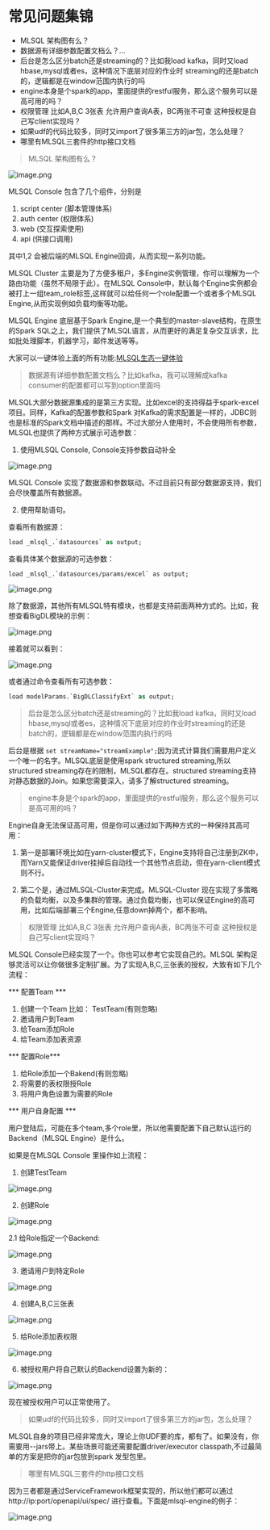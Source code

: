 # 常见问题集锦



* MLSQL 架构图有么？
* 数据源有详细参数配置文档么？...
* 后台是怎么区分batch还是streaming的？比如我load kafka，同时又load hbase,mysql或者es，这种情况下底层对应的作业时 streaming的还是batch的，逻辑都是在window范围内执行的吗
* engine本身是个spark的app，里面提供的restful服务，那么这个服务可以是高可用的吗？
*  权限管理  比如A,B,C 3张表  允许用户查询A表，BC两张不可查 这种授权是自己写client实现吗？
* 如果udf的代码比较多，同时又import了很多第三方的jar包，怎么处理？
* 哪里有MLSQL三套件的http接口文档



> MLSQL 架构图有么？

![image.png](https://upload-images.jianshu.io/upload_images/1063603-342e726ed4b80766.png?imageMogr2/auto-orient/strip%7CimageView2/2/w/1240)

MLSQL Console 包含了几个组件，分别是
1. script center (脚本管理体系)
2. auth center (权限体系)
3. web (交互探索使用)
4. api (供接口调用)

其中1,2 会被后端的MLSQL Engine回调，从而实现一系列功能。

MLSQL Cluster 主要是为了方便多租户，多Engine实例管理，你可以理解为一个路由功能（虽然不局限于此）。在MLSQL Console中，默认每个Engine实例都会被打上一组team_role标签,这样就可以给任何一个role配置一个或者多个MLSQL Engine,从而实现例如负载均衡等功能。

MLSQL Engine 底层基于Spark Engine,是一个典型的master-slave结构，在原生的Spark SQL之上，我们提供了MLSQL语言，从而更好的满足复杂交互诉求，比如批处理脚本，机器学习，邮件发送等等。

大家可以一键体验上面的所有功能:[MLSQL生态一键体验](https://www.jianshu.com/p/5f375cf9b464)

> 数据源有详细参数配置文档么？比如kafka，我可以理解成kafka consumer的配置都可以写到option里面吗

MLSQL大部分数据源集成的是第三方实现。比如excel的支持得益于spark-excel项目。同样，Kafka的配置参数和Spark 对Kafka的需求配置是一样的，JDBC则也是标准的Spark文档中描述的那样。不过大部分人使用时，不会使用所有参数，
MLSQL也提供了两种方式展示可选参数：

1. 使用MLSQL Console, Console支持参数自动补全

![image.png](https://upload-images.jianshu.io/upload_images/1063603-5e54d87583e23f73.png?imageMogr2/auto-orient/strip%7CimageView2/2/w/1240)

MLSQL Console 实现了数据源和参数联动。不过目前只有部分数据源支持，我们会尽快覆盖所有数据源。

2. 使用帮助语句。

查看所有数据源：

```sql
load _mlsql_.`datasources` as output;
```

查看具体某个数据源的可选参数：

```
load _mlsql_.`datasources/params/excel` as output;
```

![image.png](https://upload-images.jianshu.io/upload_images/1063603-07ad18f7310daa71.png?imageMogr2/auto-orient/strip%7CimageView2/2/w/1240)

除了数据源，其他所有MLSQL特有模块，也都是支持前面两种方式的。比如，我想查看BigDL模块的示例：

![image.png](https://upload-images.jianshu.io/upload_images/1063603-3a8c7ea31a031690.png?imageMogr2/auto-orient/strip%7CimageView2/2/w/1240)

接着就可以看到：

![image.png](https://upload-images.jianshu.io/upload_images/1063603-9b563f60c7298f6e.png?imageMogr2/auto-orient/strip%7CimageView2/2/w/1240)

或者通过命令查看所有可选参数：

```sql
load modelParams.`BigDLClassifyExt` as output;
```

> 后台是怎么区分batch还是streaming的？比如我load kafka，同时又load hbase,mysql或者es，这种情况下底层对应的作业时streaming的还是batch的，逻辑都是在window范围内执行的吗

后台是根据 `set streamName="streamExample";`因为流式计算我们需要用户定义一个唯一的名字。MLSQL底层是使用spark structured streaming,所以structured streaming存在的限制，MLSQL都存在。structured streaming支持对静态数据的Join。如果您需要深入，请多了解structured streaming。

> engine本身是个spark的app，里面提供的restful服务，那么这个服务可以是高可用的吗？

Engine自身无法保证高可用，但是你可以通过如下两种方式的一种保持其高可用：

1. 第一是部署环境比如在yarn-cluster模式下，Engine支持将自己注册到ZK中，而Yarn又能保证driver挂掉后自动找一个其他节点启动，但在yarn-client模式则不行。 

2. 第二个是，通过MLSQL-Cluster来完成。MLSQL-Cluster 现在实现了多策略的负载均衡，以及多集群的管理。通过负载均衡，也可以保证Engine的高可用，比如后端部署三个Engine,任意down掉两个，都不影响。

> 权限管理  比如A,B,C 3张表  允许用户查询A表，BC两张不可查
这种授权是自己写client实现吗？

MLSQL Console已经实现了一个。你也可以参考它实现自己的。MLSQL 架构足够灵活可以让你做很多定制扩展。为了实现A,B,C,三张表的授权，大致有如下几个流程：

*** 配置Team ***

1. 创建一个Team 比如： TestTeam(有则忽略)
2. 邀请用户到Team
3. 给Team添加Role
4. 给Team添加表资源

*** 配置Role***
1. 给Role添加一个Bakend(有则忽略)
4. 将需要的表权限授Role
6. 将用户角色设置为需要的Role

*** 用户自身配置 ***

用户登陆后，可能在多个team,多个role里，所以他需要配置下自己默认运行的Backend（MLSQL Engine）是什么。


如果是在MLSQL Console 里操作如上流程：

1. 创建TestTeam

![image.png](https://upload-images.jianshu.io/upload_images/1063603-80aa2d94232a8879.png?imageMogr2/auto-orient/strip%7CimageView2/2/w/1240)

2. 创建Role 

![image.png](https://upload-images.jianshu.io/upload_images/1063603-2df4504e8dae9b97.png?imageMogr2/auto-orient/strip%7CimageView2/2/w/1240)

2.1 给Role指定一个Backend:

![image.png](https://upload-images.jianshu.io/upload_images/1063603-1a83f509be3ac284.png?imageMogr2/auto-orient/strip%7CimageView2/2/w/1240)


3. 邀请用户到特定Role

![image.png](https://upload-images.jianshu.io/upload_images/1063603-607f11b1460032a3.png?imageMogr2/auto-orient/strip%7CimageView2/2/w/1240)

4. 创建A,B,C三张表

![image.png](https://upload-images.jianshu.io/upload_images/1063603-c49d2c6e92fed1f0.png?imageMogr2/auto-orient/strip%7CimageView2/2/w/1240)

5. 给Role添加表权限

![image.png](https://upload-images.jianshu.io/upload_images/1063603-78c43904729a66ed.png?imageMogr2/auto-orient/strip%7CimageView2/2/w/1240)

6. 被授权用户将自己默认的Backend设置为新的：

![image.png](https://upload-images.jianshu.io/upload_images/1063603-2ae9fe1376cf03ab.png?imageMogr2/auto-orient/strip%7CimageView2/2/w/1240)

现在被授权用户可以正常使用了。

> 如果udf的代码比较多，同时又import了很多第三方的jar包，怎么处理？

MLSQL自身的项目已经非常庞大，理论上你UDF要的库，都有了。如果没有，你需要用--jars带上。某些场景可能还需要配置driver/executor classpath,不过最简单的方案是把你的jar包放到spark 发型包里。


>  哪里有MLSQL三套件的http接口文档

因为三者都是通过ServiceFramework框架实现的，所以他们都可以通过 http://ip:port/openapi/ui/spec/ 进行查看。下面是mlsql-engine的例子：

![image.png](https://upload-images.jianshu.io/upload_images/1063603-9dca98aa4a411bc2.png?imageMogr2/auto-orient/strip%7CimageView2/2/w/1240)





